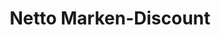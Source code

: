 ---
title: "Netto Marken-Discount"
url: /neutraubling/netto-marken-discount-rainstallweg/
shop: Supermarkt
---